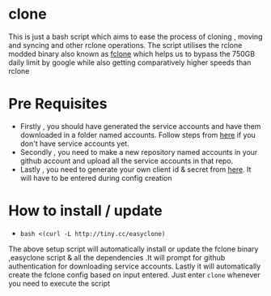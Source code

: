 # clone
This is just a bash script which aims to ease the process of cloning , moving and syncing and other rclone operations.
The script utilises the rclone modded binary also known as [fclone](https://github.com/mawaya/rclone) which helps us to bypass the 750GB daily limit by google while also getting comparatively higher speeds than rclone

# Pre Requisites
* Firstly , you should have generated the service accounts and have them downloaded in a folder named accounts. Follow steps from [here](https://github.com/smartass08/Service-Accounts-to-Google-groups/blob/master/README.md) if you don't have service accounts yet.
* Secondly , you need to make a new repository named accounts in your github account and upload all the service accounts in that repo.
* Lastly , you need to generate your own client id & secret from [here](https://developers.google.com/drive/api/v3/quickstart/python). It will have to be entered during config creation

# How to install / update
* ```bash <(curl -L http://tiny.cc/easyclone)```

The above setup script will automatically install or update the fclone binary ,easyclone script & all the dependencies .It will prompt for github authentication for downloading service accounts. Lastly it will automatically create the fclone config based on input entered. Just enter ```clone``` whenever you need to execute the script
